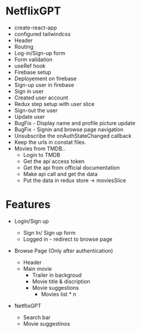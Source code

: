 # NetflixGPT

- create-react-app
- configured tailwindcss
- Header
- Routing
- Log-in/Sign-up form
- Form validation
- useRef hook
- Firebase setup
- Deployement on firebase
- Sign-up user in firebase
- Sign in user
- Created user account
- Redux step setup with user slice
- Sign-out the user
- Update user
- BugFix - Display name and profile picture update
- BugFix - Signin and browse page navigation
- Unsubscribe the onAuthStateChanged callback
- Keep the urls in constat files.
- Movies from TMDB..
    - Login to TMDB
    - Get the api access token
    - Get the api from official documentation
    - Make api call and get the data
    - Put the data in redux store -> moviesSlice



# Features
- Login/Sign up
    - Sign In/ Sign up form
    - Logged in - redirect to browse page
- Browse Page (Only after authentication)
    - Header
    - Main movie
        - Trailer in backgroud
        - Movie title & discription
        - Movie suggestions
            - Movies list * n

- NetflixGPT
    - Search bar
    - Movie suggestinos